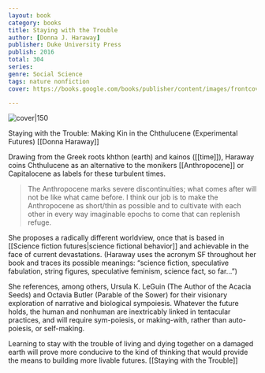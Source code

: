 ```yaml
---
layout: book
category: books
title: Staying with the Trouble
author: [Donna J. Haraway]
publisher: Duke University Press
publish: 2016
total: 304
series:
genre: Social Science
tags: nature nonfiction
cover: https://books.google.com/books/publisher/content/images/frontcover/ZvDgDAAAQBAJ?fife=w600-h900&source=gbs_api&source=gbs_api

---
```


![cover|150](https://books.google.com/books/publisher/content/images/frontcover/ZvDgDAAAQBAJ?fife=w600-h900&source=gbs_api&source=gbs_api)

Staying with the Trouble: Making Kin in the Chthulucene (Experimental Futures)
[[Donna Haraway]]

Drawing from the Greek roots khthon (earth) and kainos ([[time]]), Haraway coins Chthulucene as an alternative to the monikers [[Anthropocene]] or Capitalocene as labels for these turbulent times. 

> The Anthropocene marks severe discontinuities; what comes after will not be like what came before. I think our job is to make the Anthropocene as short/thin as possible and to cultivate with each other in every way imaginable epochs to come that can replenish refuge.

She proposes a radically different worldview, once that is based in [[Science fiction futures|science fictional behavior]] and achievable in the face of current devastations. (Haraway uses the acronym SF throughout her book and traces its possible meanings: “science fiction, speculative fabulation, string figures, speculative feminism, science fact, so far…”)

She references, among others, Ursula K. LeGuin (The Author of the Acacia Seeds) and Octavia Butler (Parable of the Sower) for their visionary exploration of narrative and biological sympoiesis. Whatever the future holds, the human and nonhuman are inextricably linked in tentacular practices, and will require sym-poiesis, or making-with, rather than auto-poiesis, or self-making.

Learning to stay with the trouble of living and dying together on a damaged earth will prove more conducive to the kind of thinking that would provide the means to building more livable futures. [[Staying with the Trouble]]